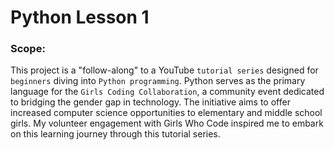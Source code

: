 # Python Lesson 1

### Scope:
This project is a "follow-along" to a YouTube `tutorial series` designed for `beginners` diving into `Python programming`. Python serves as the primary language for the `Girls Coding Collaboration`, a community event dedicated to bridging the gender gap in technology. The initiative aims to offer increased computer science opportunities to elementary and middle school girls. My volunteer engagement with Girls Who Code inspired me to embark on this learning journey through this tutorial series.
